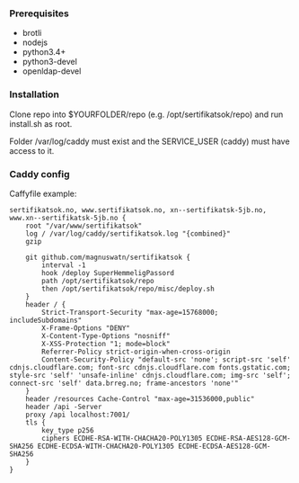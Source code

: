 
### Prerequisites
* brotli
* nodejs
* python3.4+
* python3-devel
* openldap-devel

### Installation
Clone repo into $YOURFOLDER/repo (e.g. /opt/sertifikatsok/repo) and run install.sh as root.

Folder /var/log/caddy must exist and the SERVICE_USER (caddy) must have access to it.

### Caddy config
Caffyfile example:

```
sertifikatsok.no, www.sertifikatsok.no, xn--sertifikatsk-5jb.no, www.xn--sertifikatsk-5jb.no {
    root "/var/www/sertifikatsok"
    log / /var/log/caddy/sertifikatsok.log "{combined}"
    gzip

    git github.com/magnuswatn/sertifikatsok {
        interval -1
        hook /deploy SuperHemmeligPassord
        path /opt/sertifikatsok/repo
        then /opt/sertifikatsok/repo/misc/deploy.sh
    }
    header / {
        Strict-Transport-Security "max-age=15768000; includeSubdomains"
        X-Frame-Options "DENY"
        X-Content-Type-Options "nosniff"
        X-XSS-Protection "1; mode=block"
        Referrer-Policy strict-origin-when-cross-origin
        Content-Security-Policy "default-src 'none'; script-src 'self' cdnjs.cloudflare.com; font-src cdnjs.cloudflare.com fonts.gstatic.com; style-src 'self' 'unsafe-inline' cdnjs.cloudflare.com; img-src 'self'; connect-src 'self' data.brreg.no; frame-ancestors 'none'"
    }
    header /resources Cache-Control "max-age=31536000,public"
    header /api -Server
    proxy /api localhost:7001/
    tls {
        key_type p256
        ciphers ECDHE-RSA-WITH-CHACHA20-POLY1305 ECDHE-RSA-AES128-GCM-SHA256 ECDHE-ECDSA-WITH-CHACHA20-POLY1305 ECDHE-ECDSA-AES128-GCM-SHA256
    }
}
```
